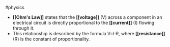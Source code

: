 #physics 
- **[[Ohm's Law]]** states that the **[[voltage]]** (V) across a component in an electrical circuit is directly proportional to the **[[current]]** (I) flowing through it.
- This relationship is described by the formula V=I⋅R, where **[[resistance]]** (R) is the constant of proportionality.